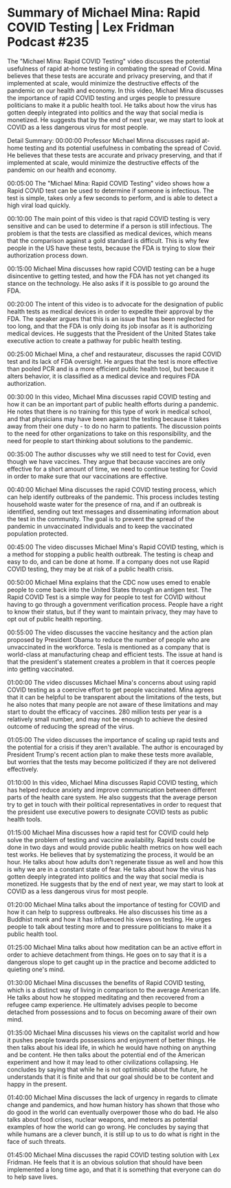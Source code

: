 # Summary of Michael Mina: Rapid COVID Testing | Lex Fridman Podcast #235

The "Michael Mina: Rapid COVID Testing" video discusses the potential usefulness of rapid at-home testing in combating the spread of Covid. Mina believes that these tests are accurate and privacy preserving, and that if implemented at scale, would minimize the destructive effects of the pandemic on our health and economy.
In this video, Michael Mina discusses the importance of rapid COVID testing and urges people to pressure politicians to make it a public health tool. He talks about how the virus has gotten deeply integrated into politics and the way that social media is monetized. He suggests that by the end of next year, we may start to look at COVID as a less dangerous virus for most people.

Detail Summary: 
00:00:00
Professor Michael Minna discusses rapid at-home testing and its potential usefulness in combating the spread of Covid. He believes that these tests are accurate and privacy preserving, and that if implemented at scale, would minimize the destructive effects of the pandemic on our health and economy.

00:05:00
The "Michael Mina: Rapid COVID Testing" video shows how a Rapid COVID test can be used to determine if someone is infectious. The test is simple, takes only a few seconds to perform, and is able to detect a high viral load quickly.

00:10:00
The main point of this video is that rapid COVID testing is very sensitive and can be used to determine if a person is still infectious. The problem is that the tests are classified as medical devices, which means that the comparison against a gold standard is difficult. This is why few people in the US have these tests, because the FDA is trying to slow their authorization process down.

00:15:00
Michael Mina discusses how rapid COVID testing can be a huge disincentive to getting tested, and how the FDA has not yet changed its stance on the technology. He also asks if it is possible to go around the FDA.

00:20:00
The intent of this video is to advocate for the designation of public health tests as medical devices in order to expedite their approval by the FDA. The speaker argues that this is an issue that has been neglected for too long, and that the FDA is only doing its job insofar as it is authorizing medical devices. He suggests that the President of the United States take executive action to create a pathway for public health testing.

00:25:00
Michael Mina, a chef and restaurateur, discusses the rapid COVID test and its lack of FDA oversight. He argues that the test is more effective than pooled PCR and is a more efficient public health tool, but because it alters behavior, it is classified as a medical device and requires FDA authorization.

00:30:00
In this video, Michael Mina discusses rapid COVID testing and how it can be an important part of public health efforts during a pandemic. He notes that there is no training for this type of work in medical school, and that physicians may have been against the testing because it takes away from their one duty - to do no harm to patients. The discussion points to the need for other organizations to take on this responsibility, and the need for people to start thinking about solutions to the pandemic.

00:35:00
The author discusses why we still need to test for Covid, even though we have vaccines. They argue that because vaccines are only effective for a short amount of time, we need to continue testing for Covid in order to make sure that our vaccinations are effective.

00:40:00
Michael Mina discusses the rapid COVID testing process, which can help identify outbreaks of the pandemic. This process includes testing household waste water for the presence of rna, and if an outbreak is identified, sending out text messages and disseminating information about the test in the community. The goal is to prevent the spread of the pandemic in unvaccinated individuals and to keep the vaccinated population protected.

00:45:00
The video discusses Michael Mina's Rapid COVID testing, which is a method for stopping a public health outbreak. The testing is cheap and easy to do, and can be done at home. If a company does not use Rapid COVID testing, they may be at risk of a public health crisis.

00:50:00
Michael Mina explains that the CDC now uses emed to enable people to come back into the United States through an antigen test. The Rapid COVID Test is a simple way for people to test for COVID without having to go through a government verification process. People have a right to know their status, but if they want to maintain privacy, they may have to opt out of public health reporting.

00:55:00
The video discusses the vaccine hesitancy and the action plan proposed by President Obama to reduce the number of people who are unvaccinated in the workforce. Tesla is mentioned as a company that is world-class at manufacturing cheap and efficient tests. The issue at hand is that the president's statement creates a problem in that it coerces people into getting vaccinated.

01:00:00
The video discusses Michael Mina's concerns about using rapid COVID testing as a coercive effort to get people vaccinated. Mina agrees that it can be helpful to be transparent about the limitations of the tests, but he also notes that many people are not aware of these limitations and may start to doubt the efficacy of vaccines. 280 million tests per year is a relatively small number, and may not be enough to achieve the desired outcome of reducing the spread of the virus.

01:05:00
The video discusses the importance of scaling up rapid tests and the potential for a crisis if they aren't available. The author is encouraged by President Trump's recent action plan to make these tests more available, but worries that the tests may become politicized if they are not delivered effectively.

01:10:00
In this video, Michael Mina discusses Rapid COVID testing, which has helped reduce anxiety and improve communication between different parts of the health care system. He also suggests that the average person try to get in touch with their political representatives in order to request that the president use executive powers to designate COVID tests as public health tools.

01:15:00
Michael Mina discusses how a rapid test for COVID could help solve the problem of testing and vaccine availability. Rapid tests could be done in two days and would provide public health metrics on how well each test works. He believes that by systematizing the process, it would be an hour. He talks about how adults don't regenerate tissue as well and how this is why we are in a constant state of fear. He talks about how the virus has gotten deeply integrated into politics and the way that social media is monetized. He suggests that by the end of next year, we may start to look at COVID as a less dangerous virus for most people.

01:20:00
Michael Mina talks about the importance of testing for COVID and how it can help to suppress outbreaks. He also discusses his time as a Buddhist monk and how it has influenced his views on testing. He urges people to talk about testing more and to pressure politicians to make it a public health tool.

01:25:00
Michael Mina talks about how meditation can be an active effort in order to achieve detachment from things. He goes on to say that it is a dangerous slope to get caught up in the practice and become addicted to quieting one's mind.

01:30:00
Michael Mina discusses the benefits of Rapid COVID testing, which is a distinct way of living in comparison to the average American life. He talks about how he stopped meditating and then recovered from a refugee camp experience. He ultimately advises people to become detached from possessions and to focus on becoming aware of their own mind.

01:35:00
Michael Mina discusses his views on the capitalist world and how it pushes people towards possessions and enjoyment of better things. He then talks about his ideal life, in which he would have nothing on anything and be content. He then talks about the potential end of the American experiment and how it may lead to other civilizations collapsing. He concludes by saying that while he is not optimistic about the future, he understands that it is finite and that our goal should be to be content and happy in the present.

01:40:00
Michael Mina discusses the lack of urgency in regards to climate change and pandemics, and how human history has shown that those who do good in the world can eventually overpower those who do bad. He also talks about food crises, nuclear weapons, and meteors as potential examples of how the world can go wrong. He concludes by saying that while humans are a clever bunch, it is still up to us to do what is right in the face of such threats.

01:45:00
Michael Mina discusses the rapid COVID testing solution with Lex Fridman. He feels that it is an obvious solution that should have been implemented a long time ago, and that it is something that everyone can do to help save lives.

